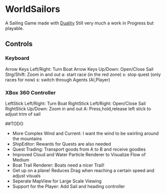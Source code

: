 # WorldSailors
A Sailing Game made with [Duality](https://duality.adamslair.net/)
Still very much a work in Progress but playable.

## Controls
### Keyboard
Arrow Keys Left/Right: Turn Boat
Arrow Keys Up/Down: Open/Close Sail
Strg/Shift: Zoom in and out
a: start race (in the red zone)
x: stop quest (only races for now)
s: switch through Agents (AI,Player)
### XBox 360 Controller
LeftStick Left/Right: Turn Boat
RightStick Left/Right: Open/Close Sail
RightStick Up/Down: Zoom in and out
A: Press,hold,release left stick to adjust trim of sail

##TODO
- More Complex Wind and Current: I want the wind to be swirling around the mountains
- ShipEditor: Rewards for Quests are also needed
- Quest Trading: Transport goods from A to B and receive goodies
- Improved Cloud and Water Particle Renderer to Visualize Flow of Medium
- Boat Trail Renderer: Boats need a nicer Trail!
- Get up on a plane! Reduces Drag when reaching a certain speed and adjust visuals
- Seperate MapView for Large Scale Viewing
- Support for the Player: Add Sail and heading controller




